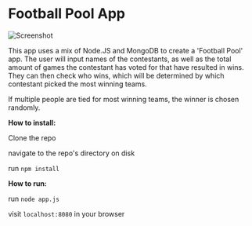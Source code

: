 # Football Pool App

![Screenshot](https://snipboard.io/W0Le8d.jpg)

This app uses a mix of Node.JS and MongoDB to create a 'Football Pool' app. The user will input names of the contestants, as well as the
total amount of games the contestant has voted for that have resulted in wins. They can then check who wins, which will be determined
by which contestant picked the most winning teams.

If multiple people are tied for most winning teams, the winner is chosen randomly.

**How to install:**  

Clone the repo  

navigate to the repo's directory on disk  

run `npm install`  


**How to run:** 

run `node app.js`  

visit `localhost:8080` in your browser  

